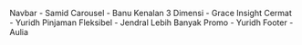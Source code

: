 Navbar - Samid
Carousel - Banu
Kenalan 3 Dimensi - Grace
Insight Cermat - Yuridh
Pinjaman Fleksibel - Jendral
Lebih Banyak Promo - Yuridh
Footer - Aulia